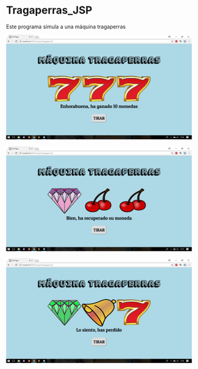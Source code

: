 # Tragaperras_JSP

<p>Este programa simula a una máquina tragaperras<p>

<img src="img/1captura.png"> <br><br>
<img src="img/2captura.png"> <br><br>
<img src="img/3captura.png">
